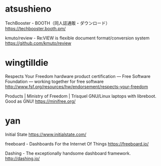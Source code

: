 # atsushieno

TechBooster - BOOTH（同人誌通販・ダウンロード）
<https://techbooster.booth.pm/>  

kmuto/review - Re:VIEW is flexible document format/conversion system
<https://github.com/kmuto/review>  

# wingtilldie

Respects Your Freedom hardware product certification — Free Software Foundation — working together for free software
<http://www.fsf.org/resources/hw/endorsement/respects-your-freedom>  

Products | Ministry of Freedom | Trisquel GNU/Linux laptops with libreboot. Good as GNU!
<https://minifree.org/>  

# yan

Initial State
<https://www.initialstate.com/>  

freeboard - Dashboards For the Internet Of Things
<https://freeboard.io/>  

Dashing - The exceptionally handsome dashboard framework.
<http://dashing.io/>  